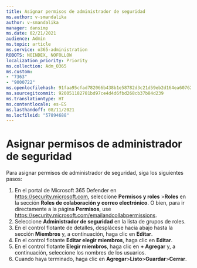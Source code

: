 ```yaml
---
title: Asignar permisos de administrador de seguridad
ms.author: v-smandalika
author: v-smandalika
manager: dansimp
ms.date: 02/21/2021
audience: Admin
ms.topic: article
ms.service: o365-administration
ROBOTS: NOINDEX, NOFOLLOW
localization_priority: Priority
ms.collection: Adm_O365
ms.custom:
- "7363"
- "9000722"
ms.openlocfilehash: 91faa95cfad782066b438b1e58782d3c21d59eb2d164ea6076238f6ea98aa1bd
ms.sourcegitcommit: 920051182781bd97ce4d4d6fbd268cb37b84d239
ms.translationtype: HT
ms.contentlocale: es-ES
ms.lasthandoff: 08/11/2021
ms.locfileid: "57894688"
---
```

# <a name="assign-security-administrator-permissions"></a>Asignar permisos de administrador de seguridad

Para asignar permisos de administrador de seguridad, siga los siguientes pasos:

1. En el portal de Microsoft 365 Defender en <https://security.microsoft.com>, seleccione **Permisos y roles** \>**Roles** en la sección **Roles de colaboración y correo electrónico**. O bien, para ir directamente a la página **Permisos**, use <https://security.microsoft.com/emailandcollabpermissions>.
2. Seleccione **Administrador de seguridad** en la lista de grupos de roles.
3. En el control flotante de detalles, desplácese hacia abajo hasta la sección **Miembros** y, a continuación, haga clic en **Editar**.
4. En el control flotante **Editar elegir miembros**, haga clic en **Editar**.
5. En el control flotante **Elegir miembros**, haga clic en **+ Agregar** y, a continuación, seleccione los nombres de los usuarios.
6. Cuando haya terminado, haga clic en **Agregar**\>**Listo**\>**Guardar**\>**Cerrar**.
